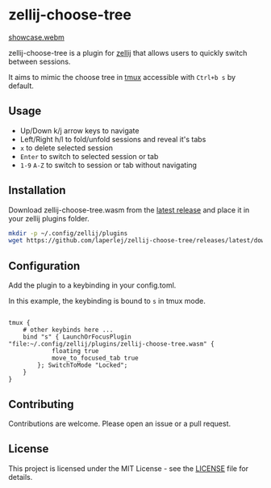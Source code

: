 # zellij-choose-tree

[showcase.webm](https://github.com/user-attachments/assets/8a8e19d9-f527-4dfe-9952-a1aec1ba7ef0)

zellij-choose-tree is a plugin for [zellij](https://github.com/zellij-org/zellij) that allows users to quickly switch between sessions.

It aims to mimic the choose tree in [tmux](https://github.com/tmux/tmux/) accessible with `Ctrl+b s` by default.

## Usage

- Up/Down k/j arrow keys to navigate
- Left/Right h/l to fold/unfold sessions and reveal it's tabs
- `x` to delete selected session
- `Enter` to switch to selected session or tab
- `1-9` `A-Z` to switch to session or tab without navigating

## Installation

Download zellij-choose-tree.wasm from the [latest release](https://github.com/laperlej/zellij-choose-tree/releases/latest) and place it in your zellij plugins folder.

```bash
mkdir -p ~/.config/zellij/plugins
wget https://github.com/laperlej/zellij-choose-tree/releases/latest/download/zellij-choose-tree.wasm -O ~/.config/zellij/plugins/zellij-choose-tree.wasm
```

## Configuration

Add the plugin to a keybinding in your config.toml.

In this example, the keybinding is bound to `s` in tmux mode.

```kdl

tmux {
    # other keybinds here ...
    bind "s" { LaunchOrFocusPlugin "file:~/.config/zellij/plugins/zellij-choose-tree.wasm" {
            floating true
            move_to_focused_tab true
        }; SwitchToMode "Locked";
    }
}
```

## Contributing

Contributions are welcome. Please open an issue or a pull request.

## License

This project is licensed under the MIT License - see the [LICENSE](LICENSE) file for details.
